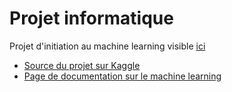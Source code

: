 # Projet informatique

Projet d'initiation au machine learning visible [ici](https://github.com/LicorneMagique/Projet-Informatique-L3)

- [Source du projet sur Kaggle](https://www.kaggle.com/c/whats-cooking/)
- [Page de documentation sur le machine learning](http://cazabetremy.fr/Teaching/Technos101.html)
